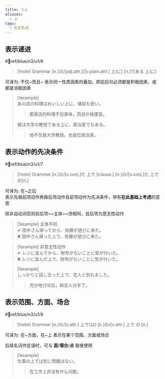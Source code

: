 ```yaml
---
title: うえ
aliases:
  - 上
tags:
  - 形式名词
---
```

## 表示递进

 #📖ref/blue/n3/u1/6

> [!note] Grammar
> [n.]の/[adj.attr.]/[v.plain.attr.] 上(に)
> [n.]である 上(に)

可译为: 不仅~而且~
表示同一性质因素的叠加，即前后句必须都是积极因素、或都是消极因素

> [!example]  
> あの店の料理はおいしい上に、値段も安い。  
> > 那家店的料理不仅美味，而且价格便宜。  
>
> 彼は大学の教授である上に、政治家でもある。  
> > 他不仅是大学教授，也是位政治家。  
>

## 表示动作的先决条件

 #📖ref/blue/n3/u1/7

> [!note] Grammar
> [n.]の/[v.conj.]た 上で [clause.]
> [n.]の/[v.conj.]た 上での[n.]

可译为: 在~之后  
表示先做前项动作再做后项动作且前项动作为先决条件，带有**在此基础上考虑**的意思  

除非自动词否则前后项==主体==须相同，且后项为意志性动作  
> [!example] 主体不同  
> ✔ 田中さん帰ってから、佐藤が遊びに来た。  
> ❌ 田中さん帰った上で、佐藤が遊びに来た。  
>

> [!example] 非意志性动作  
> ✔ レジに並んでから、財布がないことに気が付いた。  
> ❌ レジに並んだ上で、財布がないことに気が付いた。  
>

> [!example]  
> しっかりと話し合った上で、恋人と別れました。  
> > 充分地讨论后，和恋人分手了。  
>

## 表示范围、方面、场合

 #📖ref/blue/n3/u1/8

> [!note] Grammar
> [n.]の/[v.attr.] 上で(は)
> [n.]の/[v.attr.] 上で の [n.]

可译为: 在~方面，在~上
表示在某个范围、方面或场合

后续名词作定语时，可与 **面**/**場合**/**点** 替换使用

> [!example]  
> 仕事の上では別に問題はない。  
> > 在工作上并没有什么问题。  
